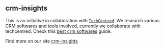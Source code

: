 ## crm-insights
This is an  initiative in collaboration  with [`TechCentred`](https://techcentred.com).
We research various CRM softwares and tools involved, currently we collaborate with techcentred. Check this [best crm softwares](https://techcentred.com/top-5-best-crm-software-for-every-business/) guide.

Find more on our site [crm-insights](https://what-is-crm.vercel.app/)
